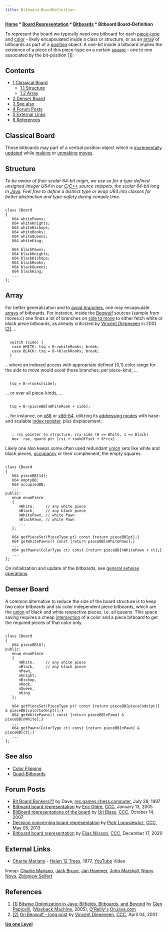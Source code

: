 ```yaml
---
title: Bitboard BoardDefinition
---
```

**[Home](Home "Home") * [Board Representation](Board_Representation "Board Representation") * [Bitboards](Bitboards "Bitboards") * Bitboard Board-Definition**

To represent the board we typically need one bitboard for each [piece-type](Pieces#PieceTypeCoding "Pieces") and [color](Color "Color") - likely encapsulated inside a class or structure, or as an [array](Array "Array") of bitboards as part of a [position](Chess_Position "Chess Position") object. A one-bit inside a bitboard implies the existence of a piece of this piece-type on a certain [square](Squares "Squares") - one to one associated by the bit-position <a id="cite-note-1" href="#cite-ref-1">[1]</a>:

## Contents

- [1 Classical Board](#classical-board)
  - [1.1 Structure](#structure)
  - [1.2 Array](#array)
- [2 Denser Board](#denser-board)
- [3 See also](#see-also)
- [4 Forum Posts](#forum-posts)
- [5 External Links](#external-links)
- [6 References](#references)

## Classical Board

Those bitboards may part of a central position object which is [incrementally updated](Incremental_Updates "Incremental Updates") while [making](Make_Move "Make Move") or [unmaking](Unmake_Move "Unmake Move") [moves](Moves "Moves").

## [](http://www.onjava.com/pub/a/onjava/2005/02/02/bitsets.html?page=2) Structure

*To be aware of their scalar 64-bit origin, we use so far a type defined unsigned integer U64 in our [C](C "C")/[C++](Cpp "Cpp") source snippets, the scalar 64-bit long in [Java](Java "Java"). Feel free to define a distinct type or wrap U64 into classes for better abstraction and type-safety during compile time.*

```

class CBoard
{
   U64 whitePawns;
   U64 whiteKnights;
   U64 whiteBishops;
   U64 whiteRooks;
   U64 whiteQueens;
   U64 whiteKing;

   U64 blackPawns;
   U64 blackKnights;
   U64 blackBishops;
   U64 blackRooks;
   U64 blackQueens;
   U64 blackKing;
   ...
};

```

## Array

For better generalization and to [avoid branches](Avoiding_Branches "Avoiding Branches"), one may encapsulate [arrays](Array "Array") of bitboards. For instance, inside the [Beowulf](Beowulf "Beowulf") sources (sample from moves.c) one finds a lot of branches on [side to move](Side_to_move "Side to move") to either fetch white or black piece bitboards, as already criticized by [Vincent Diepeveen](Vincent_Diepeveen "Vincent Diepeveen") in 2001 <a id="cite-note-2" href="#cite-ref-2">[2]</a> ...

```

  switch (side) {
   case WHITE: tsq = B->whiteRooks; break;
   case BLACK: tsq = B->blackRooks; break;
  }

```

.. where an indexed access with appropriate defined {0,1} color range for the side to move would avoid those branches, per piece-kind, ...

```

  tsq = B->rooks[side];

```

... or over all piece-kinds, ...

```

  tsq = B->pieceBB[nWhiteRook + side];

```

... for instance, on [x86](X86 "X86") or [x86-64](X86-64 "X86-64"), utilizing its [addressing modes](https://en.wikipedia.org/wiki/X86#Addressing_modes) with base- and scalable [index register](https://en.wikipedia.org/wiki/Index_register), plus displacement:

```

   ; rsi pointer to structure, rcx side (0 == White, 1 == Black)
   mov  rax, qword ptr [rsi + rookOffset + 8*rcx] 

```

Likely one also keeps some often used redundant [union](General_Setwise_Operations#Union "General Setwise Operations") sets like white and black pieces, [occupancy](Occupancy "Occupancy") or their complement, the empty squares.

```

class CBoard
{
   U64 pieceBB[14];
   U64 emptyBB;
   U64 occupiedBB;
   ...
public:
   enum enumPiece
   {
      nWhite,     // any white piece
      nBlack,     // any black piece
      nWhitePawn, // white Pawn
      nBlackPawn, // white Pawn
      ...
   };

   U64 getPieceSet(PieceType pt) const {return pieceBB[pt];}
   U64 getWhitePawns() const {return pieceBB[nWhitePawn];}
   ...
   U64 getPawns(ColorType ct) const {return pieceBB[nWhitePawn + ct];}
   ...
};

```

On initialization and update of the bitboards, see [general setwise operations](General_Setwise_Operations#UpdateByMove "General Setwise Operations").

## Denser Board

A common alternative to reduce the size of the board structure is to keep two color bitboards and six color independent piece bitboards, which are the [union](General_Setwise_Operations#Union "General Setwise Operations") of black and white respective pieces, i.e. all queens. This space saving requires a cheap [intersection](General_Setwise_Operations#Intersection "General Setwise Operations") of a color and a piece bitboard to get the required pieces of that color only.

```

class CBoard
{
   U64 pieceBB[8];
public:
   enum enumPiece
   {
      nWhite,     // any white piece
      nBlack,     // any black piece
      nPawn,
      nKnight,
      nBishop,
      nRook,
      nQueen,
      nKing
   };

   U64 getPieceSet(PieceType pt) const {return pieceBB[pieceCode(pt)] & pieceBB[colorCode(pt)];}
   U64 getWhitePawns() const {return pieceBB[nPawn] & pieceBB[nWhite];}
   ...
   U64 getPawns(ColorType ct) const {return pieceBB[nPawn] & pieceBB[ct];}
   ...
};

```

## See also

- [Color Flipping](Color_Flipping "Color Flipping")
- [Quad-Bitboards](Quad-Bitboards "Quad-Bitboards")

## Forum Posts

- [Bit Board Bonkers??](http://groups.google.com/group/rec.games.chess.computer/browse_frm/thread/834fa3c273fafffe/cab7c12ea99e9a35) by Dave, [rec.games.chess.computer](Computer_Chess_Forums "Computer Chess Forums"), July 28, 1997
- [Bitboard board representation](https://www.stmintz.com/ccc/index.php?id=405590) by [Eric Oldre](Eric_Oldre "Eric Oldre"), [CCC](CCC "CCC"), January 13, 2005
- [BitBoard representations of the board](http://www.talkchess.com/forum/viewtopic.php?t=17138) by [Uri Blass](Uri_Blass "Uri Blass"), [CCC](CCC "CCC"), October 14, 2007
- [Decision concerning board representation](http://www.talkchess.com/forum/viewtopic.php?t=47917) by [Piotr Lopusiewicz](index.php?title=Piotr_Lopusiewicz&action=edit&redlink=1 "Piotr Lopusiewicz (page does not exist)"), [CCC](CCC "CCC"), May 05, 2013
- [Bitboard board representation](http://www.talkchess.com/forum3/viewtopic.php?f=7&t=76083) by [Elias Nilsson](index.php?title=Elias_Nilsson&action=edit&redlink=1 "Elias Nilsson (page does not exist)"), [CCC](CCC "CCC"), December 17, 2020

## External Links

- [Charlie Mariano](Category:Charlie_Mariano "Category:Charlie Mariano") - [Helen 12 Trees](https://www.discogs.com/de/Charlie-Mariano-Helen-12-Trees/release/2532764), 1977, [YouTube](https://en.wikipedia.org/wiki/YouTube) Video

lineup: [Charlie Mariano](Category:Charlie_Mariano "Category:Charlie Mariano"), [Jack Bruce](Category:Jack_Bruce "Category:Jack Bruce"), [Jan Hammer](Category:Jan_Hammer "Category:Jan Hammer"), [John Marshall](Category:John_Marshall "Category:John Marshall"), [Nippy Noya](Category:Nippy_Noya "Category:Nippy Noya"), [Zbigniew Seifert](Category:Zbigniew_Seifert "Category:Zbigniew Seifert")

## References

1. <a id="cite-ref-1" href="#cite-note-1">[1]</a> [Bitwise Optimization in Java: Bitfields, Bitboards, and Beyond](https://web.archive.org/web/20060316100407/http://www.onjava.com/pub/a/onjava/2005/02/02/bitsets.html?page=2) by [Glen Pepicelli](Glen_Pepicelli "Glen Pepicelli"), ([Wayback Machine](https://en.wikipedia.org/wiki/Wayback_Machine), 2005), [O'Reilly's](https://en.wikipedia.org/wiki/O%27Reilly_Media) [OnJava.com](https://web.archive.org/web/20050203015229/http://onjava.com/)
1. <a id="cite-ref-2" href="#cite-note-2">[2]</a> [On Beowulf - long post](https://www.stmintz.com/ccc/index.php?id=173418) by [Vincent Diepeveen](Vincent_Diepeveen "Vincent Diepeveen"), [CCC](CCC "CCC"), April 04, 2001

**[Up one Level](Bitboards "Bitboards")**

